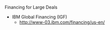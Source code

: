 
Financing for Large Deals
* IBM Global Financing (IGF)
  * http://www-03.ibm.com/financing/us-en/ 

